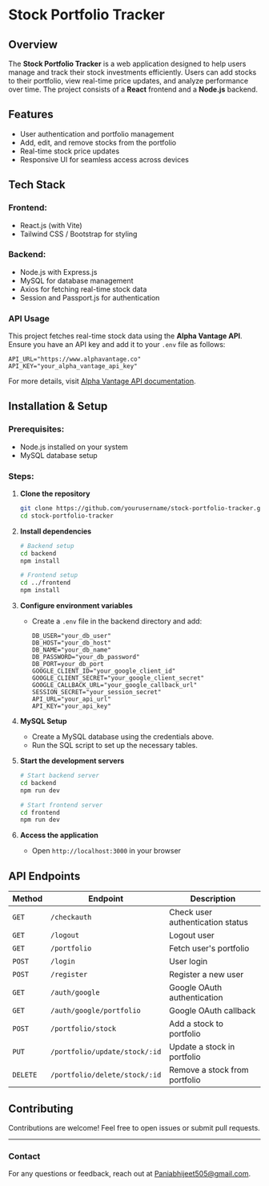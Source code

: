 # Stock Portfolio Tracker

## Overview

The **Stock Portfolio Tracker** is a web application designed to help users manage and track their stock investments efficiently. Users can add stocks to their portfolio, view real-time price updates, and analyze performance over time. The project consists of a **React** frontend and a **Node.js** backend.

## Features

- User authentication and portfolio management
- Add, edit, and remove stocks from the portfolio
- Real-time stock price updates
- Responsive UI for seamless access across devices

## Tech Stack

### Frontend:

- React.js (with Vite)
- Tailwind CSS / Bootstrap for styling

### Backend:

- Node.js with Express.js
- MySQL for database management
- Axios for fetching real-time stock data
- Session and Passport.js for authentication

### API Usage

This project fetches real-time stock data using the **Alpha Vantage API**. Ensure you have an API key and add it to your `.env` file as follows:

```env
API_URL="https://www.alphavantage.co"
API_KEY="your_alpha_vantage_api_key"
```

For more details, visit [Alpha Vantage API documentation](https://www.alphavantage.co/documentation/).

## Installation & Setup

### Prerequisites:

- Node.js installed on your system
- MySQL database setup

### Steps:

1. **Clone the repository**

   ```bash
   git clone https://github.com/yourusername/stock-portfolio-tracker.git
   cd stock-portfolio-tracker
   ```

2. **Install dependencies**

   ```bash
   # Backend setup
   cd backend
   npm install
   ```

   ```bash
   # Frontend setup
   cd ../frontend
   npm install
   ```

3. **Configure environment variables**

   - Create a `.env` file in the backend directory and add:
     ```env
     DB_USER="your_db_user"
     DB_HOST="your_db_host"
     DB_NAME="your_db_name"
     DB_PASSWORD="your_db_password"
     DB_PORT=your_db_port
     GOOGLE_CLIENT_ID="your_google_client_id"
     GOOGLE_CLIENT_SECRET="your_google_client_secret"
     GOOGLE_CALLBACK_URL="your_google_callback_url"
     SESSION_SECRET="your_session_secret"
     API_URL="your_api_url"
     API_KEY="your_api_key"
     ```

4. **MySQL Setup**

   - Create a MySQL database using the credentials above.
   - Run the SQL script to set up the necessary tables.

5. **Start the development servers**

   ```bash
   # Start backend server
   cd backend
   npm run dev
   ```

   ```bash
   # Start frontend server
   cd frontend
   npm run dev
   ```

6. **Access the application**

   - Open `http://localhost:3000` in your browser

## API Endpoints

| Method   | Endpoint                      | Description                      |
| -------- | ----------------------------- | -------------------------------- |
| `GET`    | `/checkauth`                  | Check user authentication status |
| `GET`    | `/logout`                     | Logout user                      |
| `GET`    | `/portfolio`                  | Fetch user's portfolio           |
| `POST`   | `/login`                      | User login                       |
| `POST`   | `/register`                   | Register a new user              |
| `GET`    | `/auth/google`                | Google OAuth authentication      |
| `GET`    | `/auth/google/portfolio`      | Google OAuth callback            |
| `POST`   | `/portfolio/stock`            | Add a stock to portfolio         |
| `PUT`    | `/portfolio/update/stock/:id` | Update a stock in portfolio      |
| `DELETE` | `/portfolio/delete/stock/:id` | Remove a stock from portfolio    |

## Contributing

Contributions are welcome! Feel free to open issues or submit pull requests.

---

### Contact

For any questions or feedback, reach out at [Paniabhijeet505@gmail.com](mailto:Paniabhijeet505@gmail.com).

